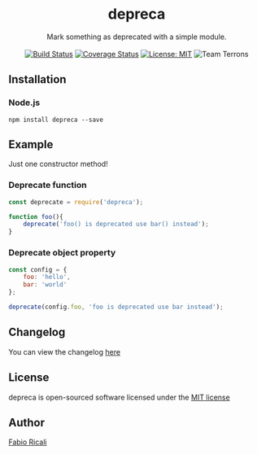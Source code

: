 <div align="center">
<h1>depreca</h1>
Mark something as deprecated with a simple module.
<br/><br/>
<a href="https://travis-ci.org/fabioricali/depreca" target="_blank"><img src="https://travis-ci.org/fabioricali/depreca.svg?branch=master" title="Build Status"/></a>
<a href="https://coveralls.io/github/fabioricali/depreca?branch=master" target="_blank"><img src="https://coveralls.io/repos/github/fabioricali/depreca/badge.svg?branch=master" title="Coverage Status"/></a>
<a href="https://opensource.org/licenses/MIT" target="_blank"><img src="https://img.shields.io/badge/License-MIT-yellow.svg" title="License: MIT"/></a>
<img src="https://img.shields.io/badge/team-terrons-orange.svg" title="Team Terrons"/>
</div>

## Installation

### Node.js
```
npm install depreca --save
```

## Example
Just one constructor method!

### Deprecate function
```javascript
const deprecate = require('depreca');

function foo(){
    deprecate('foo() is deprecated use bar() instead');
}
```
### Deprecate object property
```javascript
const config = {
    foo: 'hello',
    bar: 'world'
};

deprecate(config.foo, 'foo is deprecated use bar instead');

```

## Changelog
You can view the changelog <a target="_blank" href="https://github.com/fabioricali/depreca/blob/master/CHANGELOG.md">here</a>

## License
depreca is open-sourced software licensed under the <a target="_blank" href="http://opensource.org/licenses/MIT">MIT license</a>

## Author
<a target="_blank" href="http://rica.li">Fabio Ricali</a>